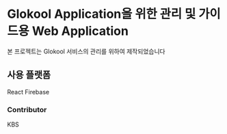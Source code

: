 # Glokool Application을 위한 관리 및 가이드용 Web Application

본 프로젝트는 Glokool 서비스의 관리를 위하여 제작되었습니다

## 사용 플랫폼
React
Firebase

### Contributor
KBS

